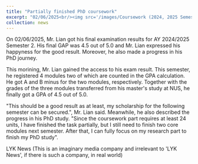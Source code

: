 ```yaml
---
title: "Partially finished PhD coursework"
excerpt: "02/06/2025<br/><img src='/images/Coursework (2024, 2025 Semester 2).png'>"
collection: news
---
```

On 02/06/2025, Mr. Lian got his final examination results for AY 2024/2025 Semester 2. His final GAP was 4.5 out of 5.0 and Mr. Lian expressed his happyness for the good result. Moreover, he also made a progress in his PhD journey.

This morining, Mr. Lian gained the access to his exam result. This semester, he registered 4 modules two of which are counted in the GPA calculation. He got A and B minus for the two modules, respectively. Together with the grades of the three modules transferred from his master's study at NUS, he finally got a GPA of 4.5 out of 5.0.

"This should be a good result as at least, my scholarship for the following semester can be secured.", Mr. Lian said. Meanwhile, he also described the progress in his PhD study. "Since the coursework part requires at least 24 units, I have finished the task partially,  but I still need to finish two core modules next semester. After that, I can fully focus on my research part to finish my PhD study".

LYK News (This is an imaginary media company and irrelevant to 'LYK News', if there is such a company, in real world)


